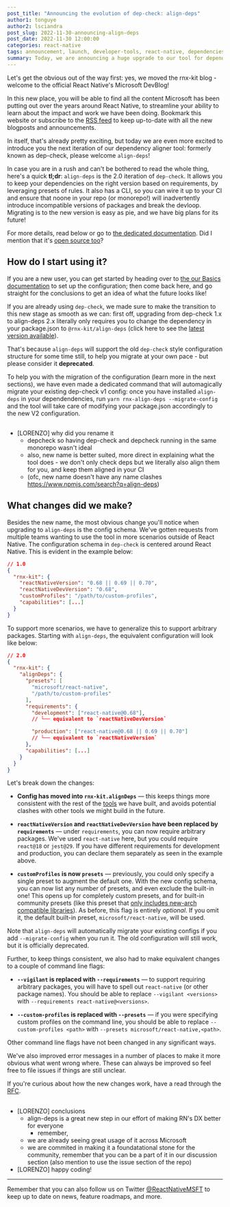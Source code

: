 ```yaml
---
post_title: "Announcing the evolution of dep-check: align-deps"
author1: tonguye
author2: lsciandra
post_slug: 2022-11-30-announcing-align-deps
post_date: 2022-11-30 12:00:00
categories: react-native
tags: announcement, launch, developer-tools, react-native, dependencies
summary: Today, we are announcing a huge upgrade to our tool for dependencies alignment - formerly known as dep-check, its 2.0 version brings big changes and a rename; let's all welcome align-deps!
---
```


Let's get the obvious out of the way first: yes, we moved the rnx-kit blog - welcome to the official React Native's Microsoft DevBlog!

In this new place, you will be able to find all the content Microsoft has been putting out over the years around React Native, to streamline your ability to learn about the impact and work we have been doing. Bookmark this website or subscribe to the [RSS feed](https://devblogs.microsoft.com/react-native/feed/) to keep up-to-date with all the new blogposts and announcements.

In itself, that's already pretty exciting, but today we are even more excited to introduce you the next iteration of our dependency aligner tool: formerly known as dep-check, please welcome `align-deps`!

In case you are in a rush and can't be bothered to read the whole thing, here's a quick **tl;dr**: `align-deps` is the 2.0 iteration of `dep-check`. It allows you to keep your dependencies on the right version based on requirements, by leveraging presets of rules. It also has a CLI, so you can wire it up to your CI and ensure that noone in your repo (or monorepo!) will inadvertently introduce incompatible versions of packages and break the devloop. Migrating is to the new version is easy as pie, and we have big plans for its future!

For more details, read below or go to [the dedicated documentation](https://microsoft.github.io/rnx-kit/docs/guides/dependency-management). Did I mention that it's [open source too](https://github.com/microsoft/rnx-kit/tree/main/packages/align-deps)?

## How do I start using it?

If you are a new user, you can get started by heading over to [the our Basics documentation](https://microsoft.github.io/rnx-kit/docs/dependencies) to set up the configuration; then come back here, and go straight for the conclusions to get an idea of what the future looks like!

If you are already using `dep-check`, we made sure to make the transition to this new stage as smooth as we can: first off, upgrading from dep-check 1.x to align-deps 2.x literally only requires you to change the dependency in your package.json to `@rnx-kit/align-deps` (click here to see the [latest version available](https://github.com/microsoft/rnx-kit/releases)).

That's because `align-deps` will support the old `dep-check` style configuration structure for some time still, to help you migrate at your own pace - but please consider it **deprecated**.

To help you with the migration of the configuration (learn more in the next sections), we have even made a dedicated command that will automagically migrate your existing dep-check v1 config: once you have installed `align-deps` in your dependendencies, run `yarn rnx-align-deps --migrate-config` and the tool will take care of modifying your package.json accordingly to the new V2 configuration.

##

- [LORENZO] why did you rename it
  - depcheck so having dep-check and depcheck running in the same monorepo wasn't ideal
  - also, new name is better suited, more direct in explaining what the tool does - we don't only check deps but we literally also align them for you, and keep them aligned in your CI
  - (ofc, new name doesn't have any name clashes https://www.npmjs.com/search?q=align-deps)

## What changes did we make?

Besides the new name, the most obvious change you'll notice when upgrading to `align-deps` is the config schema. We've gotten requests from multiple teams wanting to use the tool in more scenarios outside of React Native. The configuration schema in `dep-check` is centered around React Native. This is evident in the example below:

```json
// 1.0
{
  "rnx-kit": {
    "reactNativeVersion": "0.68 || 0.69 || 0.70",
    "reactNativeDevVersion": "0.68",
    "customProfiles": "/path/to/custom-profiles",
    "capabilities": [...]
  }
}
```

To support more scenarios, we have to generalize this to support arbitrary packages. Starting with `align-deps`, the equivalent configuration will look like below:

```json
// 2.0
{
  "rnx-kit": {
    "alignDeps": {
      "presets": [
        "microsoft/react-native",
        "/path/to/custom-profiles"
      ],
      "requirements": {
        "development": ["react-native@0.68"],
        // └── equivalent to `reactNativeDevVersion`

        "production": ["react-native@0.68 || 0.69 || 0.70"]
        // └── equivalent to `reactNativeVersion`
      },
      "capabilities": [...]
    }
  }
}
```

Let's break down the changes:

- **Config has moved into `rnx-kit.alignDeps`** — this keeps things more consistent with the rest of the [tools](https://microsoft.github.io/rnx-kit/docs/tools/overview) we have built, and avoids potential clashes with other tools we might build in the future.

- **`reactNativeVersion` and `reactNativeDevVersion` have been replaced by `requirements`** — under `requirements`, you can now require arbitrary packages. We've used `react-native` here, but you could require `react@18` or `jest@29`. If you have different requirements for development and production, you can declare them separately as seen in the example above.

- **`customProfiles` is now `presets`** — previously, you could only specify a single preset to augment the default one. With the new config schema, you can now list any number of presets, and even exclude the built-in one! This opens up for completely custom presets, and for built-in community presets (like this preset that [only includes new-arch compatible libraries](https://github.com/microsoft/rnx-kit/pull/1877)). As before, this flag is entirely _optional_. If you omit it, the default built-in preset, `microsoft/react-native`, will be used.

Note that `align-deps` will automatically migrate your existing configs if you add `--migrate-config` when you run it. The old configuration will still work, but it is officially deprecated.

Further, to keep things consistent, we also had to make equivalent changes to a couple of command line flags:

- **`--vigilant` is replaced with `--requirements`** — to support requiring arbitrary packages, you will have to spell out `react-native` (or other package names). You should be able to replace `--vigilant <versions>` with `--requirements react-native@<versions>`.

- **`--custom-profiles` is replaced with `--presets`** — if you were specifying custom profiles on the command line, you should be able to replace `--custom-profiles <path>` with `--presets microsoft/react-native,<path>`.

Other command line flags have not been changed in any significant ways.

We've also improved error messages in a number of places to make it more obvious what went wrong where. These can always be improved so feel free to file issues if things are still unclear.

If you're curious about how the new changes work, have a read through the [RFC](https://github.com/microsoft/rnx-kit/blob/rfcs/text/0001-dep-check-v2.md#summary).

##

- [LORENZO] conclusions
  - align-deps is a great new step in our effort of making RN's DX better for everyone
    - remember, <call to action to upgrade again>
  - we are already seeing great usage of it across Microsoft
  - we are commited in making it a foundatational stone for the community, remember that you can be a part of it in our discussion section (also mention to use the issue section of the repo)
- [LORENZO] happy coding!

---

Remember that you can also follow us on Twitter [@ReactNativeMSFT](https://twitter.com/reactnativemsft) to keep up to date on news, feature roadmaps, and more.
